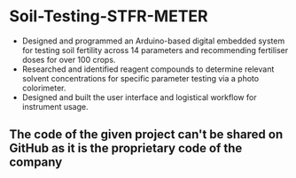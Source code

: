 # Soil-Testing-STFR-METER
*  Designed and programmed an Arduino-based digital embedded system for testing soil fertility across 14 parameters and recommending fertiliser doses for over 100 crops.
* Researched and identified reagent compounds to determine relevant solvent concentrations for specific parameter testing via a photo colorimeter.
* Designed and built the user interface and logistical workflow for instrument usage.

## The code of the given project can't be shared on GitHub as it is the proprietary code of the company
